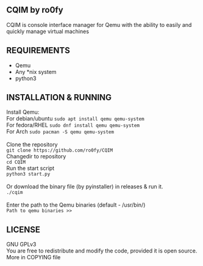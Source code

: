 ## CQIM by ro0fy
CQIM is console interface manager for Qemu with the ability to easily and quickly manage virtual machines

## REQUIREMENTS<br>
* Qemu<br>
* Any *nix system<br>
* python3<br>

## INSTALLATION & RUNNING<br>
Install Qemu:<br>
For debian/ubuntu `sudo apt install qemu qemu-system`<br>
For fedora/RHEL `sudo dnf install qemu qemu-system`<br>
For Arch `sudo pacman -S qemu qemu-system`<br>
<br>
Clone the repository<br>
`git clone https://github.com/ro0fy/CQIM`<br>
Changedir to repository<br>
`cd CQIM`<br>
Run the start script<br>
`python3 start.py`<br>
<br>
Or download the binary file (by pyinstaller) in releases & run it.<br>
`./cqim`<br>
<br>
Enter the path to the Qemu binaries (default - /usr/bin/)<br>
 `Path to qemu binaries >>` 

## LICENSE<br>
GNU GPLv3<br>
You are free to redistribute and modify the code, provided it is open source.<br>
More in COPYING file
